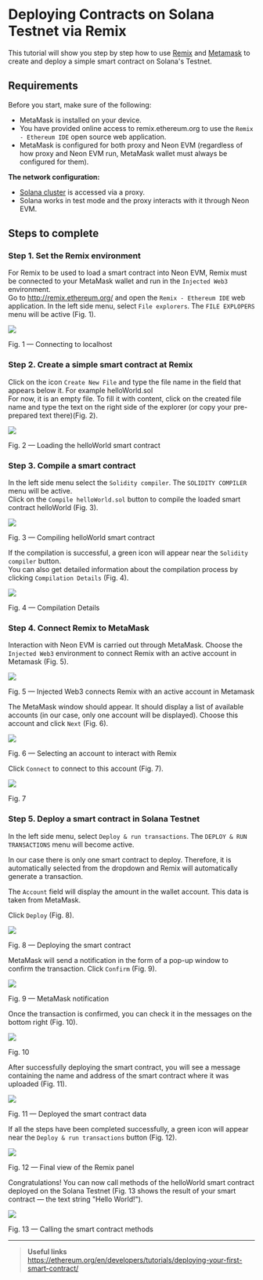 # Deploying Contracts on Solana Testnet via Remix

This tutorial will show you step by step how to use [Remix](https://doc.neonlabs.org/docs/glossary#remix) and [Metamask](https://doc.neonlabs.org/docs/glossary#metamask) to create and deploy a simple smart contract on Solana's Testnet.

## Requirements
Before you start, make sure of the following:
  * MetaMask is installed on your device.  
  * You have provided online access to remix.ethereum.org to use the `Remix - Ethereum IDE` open source web application.
  * MetaMask is configured for both proxy and Neon EVM (regardless of how proxy and Neon EVM run, MetaMask wallet must always be configured for them).

**The network configuration:**
  * [Solana cluster](https://docs.solana.com/clusters) is accessed via a proxy.
  * Solana works in test mode and the proxy interacts with it through Neon EVM.

## Steps to complete

### Step 1. Set the Remix environment

For Remix to be used to load a smart contract into Neon EVM, Remix must be connected to your MetaMask wallet and run in the `Injected Web3` environment.  
Go to http://remix.ethereum.org/ and open the `Remix - Ethereum IDE` web application. In the left side menu, select `File explorers`. The `FILE EXPLOPERS` menu will be active (Fig. 1).  

<div class='neon-img-width-600' style={{textAlign: 'center'}}>

![](./images/remix-1.png)

Fig. 1 — Connecting to localhost

</div>

### Step 2. Create a simple smart contract at Remix

Click on the icon `Create New File` and type the file name in the field that appears below it. For example helloWorld.sol  
For now, it is an empty file. To fill it with content, click on the created file name and type the text on the right side of the explorer (or copy your pre-prepared text there)(Fig. 2).  

<div class='neon-img-width-600' style={{textAlign: 'center'}}>

![](./images/remix-2.png)

Fig. 2 — Loading the helloWorld smart contract

</div>

### Step 3. Compile a smart contract

In the left side menu select the `Solidity compiler`. The `SOLIDITY COMPILER` menu will be active.  
Click on the `Compile helloWorld.sol` button to compile the loaded smart contract helloWorld (Fig. 3).  

<div class='neon-img-width-600' style={{textAlign: 'center'}}>

![](./images/remix-3.png)

Fig. 3 — Compiling helloWorld smart contract

</div>

If the compilation is successful, a green icon will appear near the `Solidity compiler` button.  
You can also get detailed information about the compilation process by clicking `Compilation Details` (Fig. 4).  

<div class='neon-img-width-600' style={{textAlign: 'center'}}>

![](./images/remix-4.png)

Fig. 4 — Compilation Details

</div>

### Step 4. Connect Remix to MetaMask

Interaction with Neon EVM is carried out through MetaMask. Choose the `Injected Web3` environment to connect Remix with an active account in Metamask (Fig. 5).  

<div class='neon-img-width-300' style={{textAlign: 'center'}}>

![](./images/remix-5.png)

Fig. 5 — Injected Web3 connects Remix with an active account in Metamask

</div>

The MetaMask window should appear. It should display a list of available accounts (in our case, only one account will be displayed). Choose this account and click `Next` (Fig. 6).  

<div class='neon-img-box-300' style={{textAlign: 'center'}}>

![](./images/remix-6.png)

Fig. 6 — Selecting an account to interact with Remix

</div>
 
Click `Connect` to connect to this account (Fig. 7).

<div class='neon-img-box-300' style={{textAlign: 'center'}}>

![](./images/remix-7.png)

Fig. 7

</div>

### Step 5. Deploy a smart contract in Solana Testnet

In the left side menu, select `Deploy & run transactions`. The `DEPLOY & RUN TRANSACTIONS` menu will become active.  

In our case there is only one smart contract to deploy. Therefore, it is automatically selected from the dropdown and Remix will automatically generate a transaction.  

The `Account` field will display the amount in the wallet account. This data is taken from MetaMask.  

Click `Deploy` (Fig. 8).  

<div class='neon-img-width-600' style={{textAlign: 'center'}}>

![](./images/remix-8.png)

Fig. 8 — Deploying the smart contract

</div>

MetaMask will send a notification in the form of a pop-up window to confirm the transaction. Click `Confirm` (Fig. 9).  

<div class='neon-img-box-300' style={{textAlign: 'center'}}>

![](./images/remix-9.png)

Fig. 9 — MetaMask notification

</div>

Once the transaction is confirmed, you can check it in the messages on the bottom right (Fig. 10).  

<div class='neon-img-width-600' style={{textAlign: 'center'}}>

![](./images/remix-10.png)

Fig. 10

</div>

After successfully deploying the smart contract, you will see a message containing the name and address of the smart contract where it was uploaded (Fig. 11).  

<div class='neon-img-width-300' style={{textAlign: 'center'}}>

![](./images/remix-11.png)

Fig. 11 — Deployed the smart contract data

</div>

If all the steps have been completed successfully, a green icon will appear near the `Deploy & run transactions` button (Fig. 12).

<div class='neon-img-width-600' style={{textAlign: 'center'}}>

![](./images/remix-12.png)

Fig. 12 — Final view of the Remix panel

</div>

Congratulations! You can now call methods of the helloWorld smart contract deployed on the Solana Testnet (Fig. 13 shows the result of your smart contract — the text string "Hello World!").  

<div class='neon-img-width-300' style={{textAlign: 'center'}}>

![](./images/remix-13.png)

Fig. 13 — Calling the smart contract methods

</div>

----  

> **Useful links**  
> https://ethereum.org/en/developers/tutorials/deploying-your-first-smart-contract/
